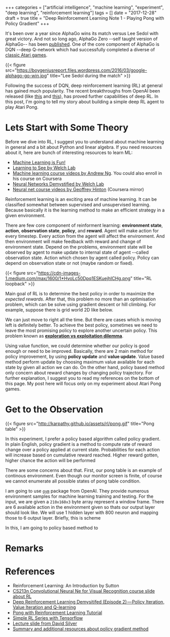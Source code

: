 +++
categories = ["artificial intelligence", "machine learning", "experiment", "deep learning", "reinforcement learning"]
tags = []
date = "2017-12-28"
draft = true
title = "Deep Reinforcement Learning Note 1 - Playing Pong with Policy Gradient"
+++

It's been over a year since AlphaGo wins its match versus Lee Sedol with great victory. And not so long ago, AlphaGo Zero --self taught version of AlphaGo-- has been [published](https://deepmind.com/blog/alphago-zero-learning-scratch/). One of the core component of AlphaGo is DQN --deep Q-network which had successfully completed a diverse of [classic Atari games](https://deepmind.com/research/dqn/).

{{< figure src="https://boygeniusreport.files.wordpress.com/2016/03/google-alphago-go-win.jpg" title="Lee Sedol during the match" >}}

Following the success of DQN, deep reinforcement learning (RL) at general has gained much popularity. The recent breakthroughs from OpenAI been released (like [this](http://www.gamersgreed.com/openai-uses-gta-v-to-train-ai-for-driving/) and [this](https://blog.openai.com/more-on-dota-2/)), has proved further capabilities of deep RL. In this post, I'm going to tell my story about building a simple deep RL agent to play Atari Pong.

# Lets Start with Some Theory

Before we dive into RL, I suggest you to understand about machine learning in general and a bit about Python and linear algebra. If you need resources about it, here are bunch of interesting resources to learn ML:

- [Machine Learning is Fun!](https://medium.com/@ageitgey/machine-learning-is-fun-80ea3ec3c471)
- [Learning to See by Welch Lab](https://www.youtube.com/playlist?list=PLiaHhY2iBX9ihLasvE8BKnS2Xg8AhY6iV)
- [Machine learning course videos by Andrew Ng](https://www.youtube.com/playlist?list=PLA89DCFA6ADACE599). You could also enroll in his course on Coursera
- [Neural Networks Demystified by Welch Lab](https://www.youtube.com/playlist?list=PLiaHhY2iBX9hdHaRr6b7XevZtgZRa1PoU)
- [Neural net course videos by Geoffrey Hinton](https://www.youtube.com/playlist?list=PLoRl3Ht4JOcdU872GhiYWf6jwrk_SNhz9) (Coursera mirror)

Reinforcement learning is an exciting area of machine learning. It can be classified somewhat between supervised and unsupervised learning. Because basically it is the learning method to make an efficient strategy in a given environment. 

There are few core component of reinforment learning: **environment state**, **action**, **observation state**, **policy**, and **reward**. Agent will make action for every timestep. Every action from the agent will affect the environment. And then environment will make feedback with reward and change of environment state. Depend on the problems, environment state will be observed by agent to make update to internal state of agent --called observation state. Action which chosen by agent called policy. Policy can depend on observation state or not (maybe random or fixed).

{{< figure src="https://cdn-images-1.medium.com/max/1600/1*HvoLc50Dpq1ESKuejhICHg.png" title="RL loopback" >}}

Main goal of RL is to determine the best policy in order to maximize the *expected rewards*. After that, this problem no more than an optimisation problem, which can be solve using gradient descent or hill climbing. For example, suppose there is grid world 2D like below.

We can just move to right all the time. But there are cases which is moving left is definitely better. To achieve the best policy, sometimes we need to leave the most promising policy to explore another uncertain policy. This problem known as [**exploration vs exploitation dilemma**](http://www.cs.cmu.edu/~rsalakhu/10703/Lecture_Exploration.pdf). 

Using value function, we could determine whether our policy is good enough or need to be improved. Basically, there are 2 main method for policy improvement, by using **policy update** and **value update**. Value based method perform update by choosing maximum value available for each state by given all action we can do. On the other hand, policy based method only concern about reward changes by changing policy trajectory. For further explanation, I suggest you to read my references on the bottom of this page. My post here will focus only on my experiment about Atari Pong games.

# Get to the Observation

{{< figure src="http://karpathy.github.io/assets/rl/pong.gif" title="Pong table" >}}

In this experiment, I prefer a policy based algorithm called policy gradient. In plain English, policy gradient is a method to compute rate of reward change over a policy applied at current state. Probabilities for each action will increase based on cumulative reward reached. Higher reward gotten, higher chance the action will be performed

There are some concerns about that. First, our pong table is an example of continous environment. Even though our monitor screen is finite, of course we cannot enumerate all possible states of pong table condition.

I am going to use [`gym`](https://gym.openai.com) package from OpenAI. They provide numerous environment samples for machine learning training and testing. For the input, we are given a `210x160x3` byte array represent a window frame. There are 6 available action in the environment given so thats our output layer should look like. We will use 1 hidden layer with 800 neuron and mapping those to 6 output layer. Briefly, this is scheme


In this, I am going to policy based method to 

# Remarks

# References
- Reinforcement Learning: An Introduction by Sutton
- [CS213n Convolutional Neural Ne for Visual Recognition course slide about RL](http://cs231n.stanford.edu/slides/2017/cs231n_2017_lecture14.pdf)
- [Deep Reinforcement Learning Demysitifed (Episode 2) — Policy Iteration, Value Iteration and Q-learning](https://medium.com/@m.alzantot/deep-reinforcement-learning-demysitifed-episode-2-policy-iteration-value-iteration-and-q-978f9e89ddaa)
- [Pong with Reinforcement Learning Tutorial](http://karpathy.github.io/2016/05/31/rl/)
- [Simple RL Series with Tensorflow](https://medium.com/@awjuliani/super-simple-reinforcement-learning-tutorial-part-2-ded33892c724)
- [Lecture slide from David Silver](http://www0.cs.ucl.ac.uk/staff/d.silver/web/Teaching_files/pg.pdf)
- [Summary and additional resources about policy gradient method](https://github.com/dennybritz/reinforcement-learning/tree/master/PolicyGradient)


